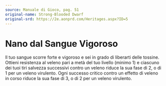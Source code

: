 ```yaml
---
source: Manuale di Gioco, pag. 51
original-name: Strong-Blooded Dwarf
original-srd: https://2e.aonprd.com/Heritages.aspx?ID=5
---
```


# Nano dal Sangue Vigoroso

Il tuo sangue scorre forte e vigoroso e sei in grado di liberarti delle tossine.
Ottieni resistenza al veleno pari a metà del tuo livello (minimo 1) e ciascuno
dei tuoi tiri salvezza successivi contro un veleno riduce la sua fase di 2, o di
1 per un veleno virulento. Ogni successo critico contro un effetto di veleno in
corso riduce la sua fase di 3, o di 2 per un veleno virulento.
